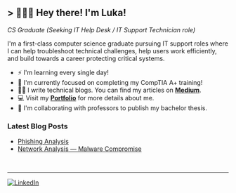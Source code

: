 <!--

![banner]

-->

## > 🧑🏻‍💻 Hey there! I'm Luka!

*CS Graduate (Seeking IT Help Desk / IT Support Technician role)*

I'm a first-class computer science graduate pursuing IT support roles where I can help troubleshoot technical challenges, help users work efficiently, and build towards a career protecting critical systems.

- ⚡ I'm learning every single day!
- 🧠 I'm currently focused on completing my CompTIA A+ training!
- ✍🏻 I write technical blogs. You can find my articles on <a href="https://lukababetzki.medium.com/">**Medium**</a>.
- 💻 Visit my <a href="https://github.com/Luka-Babetzki/Luka-Cybersecurity-Portfolio">**Portfolio**</a> for more details about me.
- 📰 I'm collaborating with professors to publish my bachelor thesis.

### Latest Blog Posts

- <a href="https://medium.com/@lukababetzki/blue-team-labs-online-phishing-analysis-a7e6521efbc4">Phishing Analysis</a>
- <a href="https://lukababetzki.medium.com/blue-team-labs-online-network-analysis-malware-compromise-8b3f89f29310">Network Analysis — Malware Compromise</a>

<br>

---

[![LinkedIn](https://img.shields.io/badge/-LinkedIn-0077B5?style=for-the-badge&logo=linkedin&logoColor=white)](https://linkedin.com/in/luka-babetzki)
